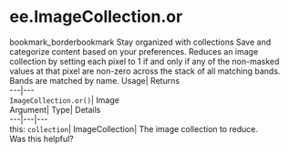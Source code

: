 
#  ee.ImageCollection.or 
bookmark_borderbookmark Stay organized with collections  Save and categorize content based on your preferences.
Reduces an image collection by setting each pixel to 1 if and only if any of the non-masked values at that pixel are non-zero across the stack of all matching bands. Bands are matched by name. 
Usage| Returns  
---|---  
`ImageCollection.or()`| Image  
Argument| Type| Details  
---|---|---  
this: `collection`| ImageCollection| The image collection to reduce.  
Was this helpful?
